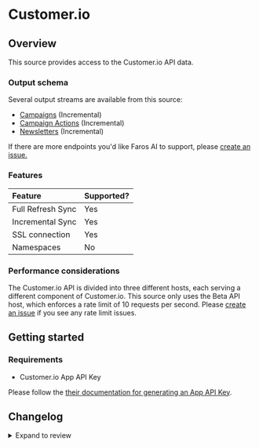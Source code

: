 # Customer.io

## Overview

This source provides access to the Customer.io API data.

### Output schema

Several output streams are available from this source:

- [Campaigns](https://customer.io/docs/api/#operation/listCampaigns) \(Incremental\)
- [Campaign Actions](https://customer.io/docs/api/#operation/listCampaignActions) \(Incremental\)
- [Newsletters](https://customer.io/docs/api/#operation/listNewsletters) \(Incremental\)

If there are more endpoints you'd like Faros AI to support, please [create an
issue.](https://github.com/faros-ai/airbyte-connectors/issues/new)

### Features

| Feature           | Supported? |
| :---------------- | :--------- |
| Full Refresh Sync | Yes        |
| Incremental Sync  | Yes        |
| SSL connection    | Yes        |
| Namespaces        | No         |

### Performance considerations

The Customer.io API is divided into three different hosts, each serving a
different component of Customer.io. This source only uses the Beta API host,
which enforces a rate limit of 10 requests per second. Please [create an
issue](https://github.com/faros-ai/airbyte-connectors/issues/new) if you see any
rate limit issues.

## Getting started

### Requirements

- Customer.io App API Key

Please follow the [their documentation for generating an App API Key](https://customer.io/docs/managing-credentials/).

## Changelog

<details>
  <summary>Expand to review</summary>

| Version | Date       | Pull Request                                                   | Subject                    |
| :------ | :--------- | :------------------------------------------------------------- | :------------------------- |
| 0.3.10 | 2025-02-22 | [54374](https://github.com/airbytehq/airbyte/pull/54374) | Update dependencies |
| 0.3.9 | 2025-02-15 | [51670](https://github.com/airbytehq/airbyte/pull/51670) | Update dependencies |
| 0.3.8 | 2025-01-11 | [51062](https://github.com/airbytehq/airbyte/pull/51062) | Update dependencies |
| 0.3.7 | 2025-01-04 | [50582](https://github.com/airbytehq/airbyte/pull/50582) | Update dependencies |
| 0.3.6 | 2024-12-21 | [49999](https://github.com/airbytehq/airbyte/pull/49999) | Update dependencies |
| 0.3.5 | 2024-12-14 | [49490](https://github.com/airbytehq/airbyte/pull/49490) | Update dependencies |
| 0.3.4 | 2024-12-12 | [48923](https://github.com/airbytehq/airbyte/pull/48923) | Update dependencies |
| 0.3.3 | 2024-11-04 | [48225](https://github.com/airbytehq/airbyte/pull/48225) | Update dependencies |
| 0.3.2 | 2024-10-28 | [47464](https://github.com/airbytehq/airbyte/pull/47464) | Update dependencies |
| 0.3.1 | 2024-08-16 | [44196](https://github.com/airbytehq/airbyte/pull/44196) | Bump source-declarative-manifest version |
| 0.3.0 | 2024-08-15 | [44158](https://github.com/airbytehq/airbyte/pull/44158) | Refactor connector to manifest-only format |
| 0.2.15 | 2024-08-12 | [43889](https://github.com/airbytehq/airbyte/pull/43889) | Update dependencies |
| 0.2.14 | 2024-08-10 | [43513](https://github.com/airbytehq/airbyte/pull/43513) | Update dependencies |
| 0.2.13 | 2024-08-03 | [43185](https://github.com/airbytehq/airbyte/pull/43185) | Update dependencies |
| 0.2.12 | 2024-07-27 | [42631](https://github.com/airbytehq/airbyte/pull/42631) | Update dependencies |
| 0.2.11 | 2024-07-20 | [42219](https://github.com/airbytehq/airbyte/pull/42219) | Update dependencies |
| 0.2.10 | 2024-07-13 | [41808](https://github.com/airbytehq/airbyte/pull/41808) | Update dependencies |
| 0.2.9 | 2024-07-10 | [41389](https://github.com/airbytehq/airbyte/pull/41389) | Update dependencies |
| 0.2.8 | 2024-07-09 | [41225](https://github.com/airbytehq/airbyte/pull/41225) | Update dependencies |
| 0.2.7 | 2024-07-06 | [40883](https://github.com/airbytehq/airbyte/pull/40883) | Update dependencies |
| 0.2.6 | 2024-06-29 | [40624](https://github.com/airbytehq/airbyte/pull/40624) | Update dependencies |
| 0.2.5 | 2024-06-27 | [38318](https://github.com/airbytehq/airbyte/pull/38318) | Make compatability with builder |
| 0.2.4 | 2024-06-25 | [40369](https://github.com/airbytehq/airbyte/pull/40369) | Update dependencies |
| 0.2.3 | 2024-06-22 | [39953](https://github.com/airbytehq/airbyte/pull/39953) | Update dependencies |
| 0.2.2 | 2024-06-04 | [38980](https://github.com/airbytehq/airbyte/pull/38980) | [autopull] Upgrade base image to v1.2.1 |
| 0.2.1 | 2024-05-31 | [38812](https://github.com/airbytehq/airbyte/pull/38812) | [autopull] Migrate to base image and poetry |
| 0.2.0 | 2021-11-09 | [29385](https://github.com/airbytehq/airbyte/pull/29385) | Migrate TS CDK to Low code |
| 0.1.23  | 2021-11-09 | [126](https://github.com/faros-ai/airbyte-connectors/pull/126) | Add Customer.io source     |

</details>
